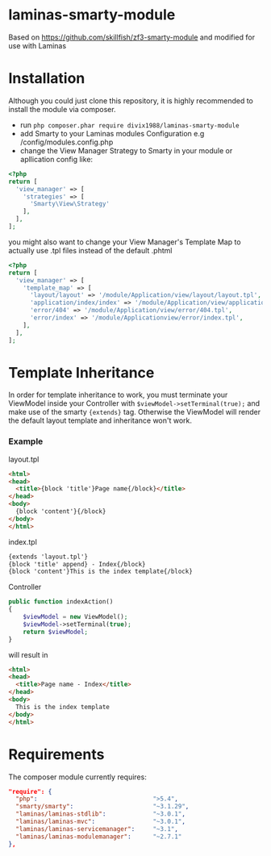 # laminas-smarty-module
Based on https://github.com/skillfish/zf3-smarty-module and modified for use with Laminas

# Installation
Although you could just clone this repository, it is highly recommended to install the module via composer.
- run `php composer.phar require divix1988/laminas-smarty-module`
- add Smarty to your Laminas modules Configuration e.g /config/modules.config.php
- change the View Manager Strategy to Smarty in your module or apllication config like:
```php
<?php
return [
  'view_manager' => [
    'strategies' => [
      'Smarty\View\Strategy'
    ],
  ],
];
```
you might also want to change your View Manager's Template Map to actually use .tpl files instead of the default .phtml
```php
<?php
return [
  'view_manager' => [
    'template_map' => [
      'layout/layout' => '/module/Application/view/layout/layout.tpl',
      'application/index/index' => '/module/Application/view/application/index/index.tpl',
      'error/404' => '/module/Application/view/error/404.tpl',
      'error/index' => '/module/Applicationview/error/index.tpl',
    ],
  ],
];
```
# Template Inheritance
In order for template inheritance to work, you must terminate your ViewModel inside your Controller with `$viewModel->setTerminal(true);` and make use of the smarty `{extends}` tag. Otherwise the ViewModel will render the default layout template and inheritance won't work.

### Example

layout.tpl
```html
<html>
<head>
  <title>{block 'title'}Page name{/block}</title>
</head>
<body>
  {block 'content'}{/block}
</body>
</html>
```
index.tpl
```html
{extends 'layout.tpl'}
{block 'title' append} - Index{/block}
{block 'content'}This is the index template{/block}
```
Controller
```php
public function indexAction()
{
    $viewModel = new ViewModel();
    $viewModel->setTerminal(true);
    return $viewModel;
}
```

will result in
```html
<html>
<head>
  <title>Page name - Index</title>
</head>
<body>
  This is the index template
</body>
</html>
```

# Requirements
The composer module currently requires:
```json
"require": {
  "php":                                ">5.4",
  "smarty/smarty":                      "~3.1.29",
  "laminas/laminas-stdlib":             "~3.0.1",
  "laminas/laminas-mvc":                "~3.0.1",
  "laminas/laminas-servicemanager":     "~3.1",
  "laminas/laminas-modulemanager":      "~2.7.1"
},
```
